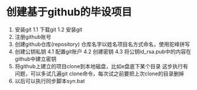# 创建基于github的毕设项目
1.	安装git
1.1 下载git
1.2 安装git
2.	注册github账号
3.	创建github仓库(repository)
仓库名字以姓名项目名方式命名，使用驼峰拼写
4.	创建公钥私钥
4.1 配置git账户
4.2 创建密钥
4.3 将公钥id_rsa.pub中的内容在github中建立密钥
5.	将github上建立的项目clone到本地磁盘，比如e盘底下某个目录
这步执行有问题，可以多试几遍git clone命令，每次试之前要把上次clone的目录删掉
6.	以后可以执行同步脚本syn.bat
